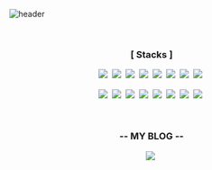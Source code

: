 ![header](https://capsule-render.vercel.app/api?type=waving&color=e3d571&height=150&section=header&text=YEOUNGIL%20KIM&fontSize=65&animation=fadeIn&fontColor=f2e9e4)

<br />

<h3 align="center">[ Stacks ]</h3>

<p align="center">
<img src="https://img.shields.io/badge/HTML-d00000?style=flat-square&logo=HTML5&logoColor=white"/></a>&nbsp
<img src="https://img.shields.io/badge/CSS-1a759f?style=flat-square&logo=CSS3&logoColor=white"/></a>&nbsp
<img src="https://img.shields.io/badge/JavaScript-ffb13b?style=flat-square&logo=javascript&logoColor=white"/></a>&nbsp
<img src="https://img.shields.io/badge/TypeScript-3178C6?style=flat-square&logo=Typescript&logoColor=white"/></a>&nbsp
<img src="https://img.shields.io/badge/Solidity-363636?style=flat-square&logo=Solidity&logoColor=white"/></a>&nbsp
<img src="https://img.shields.io/badge/Amazon AWS-232F3E?style=flat-square&logo=Amazon AWS&logoColor=white"/></a>&nbsp
<img src="https://img.shields.io/badge/MongoDB-47A248?style=flat-square&logo=MongoDB&logoColor=white"/></a>&nbsp
<img src="https://img.shields.io/badge/PostgreSQL-4169E1?style=flat-square&logo=PostgreSQL&logoColor=white"/></a>&nbsp

<br>
<br>
<img src="https://img.shields.io/badge/React-61DAFB?style=flat-square&logo=React&logoColor=white"/></a>&nbsp
<img src="https://img.shields.io/badge/Web3.js & ethers.js-C21325?style=flat-square&logo=Web3.js&logoColor=white"/></a>&nbsp
<img src="https://img.shields.io/badge/styled%2Dcomponents-DB7093?style=flat-square&logo=styled%2Dcomponents&logoColor=white"/></a>&nbsp
<img src="https://img.shields.io/badge/Tailwind CSS-06B6D4?style=flat-square&logo=Tailwind CSS&logoColor=white"/></a>&nbsp
<img src="https://img.shields.io/badge/Redux-764ABC?style=flat-square&logo=Redux&logoColor=white"/></a>&nbsp
<img src="https://img.shields.io/badge/Recoil-764ABC?style=flat-square&logo=Redux&logoColor=white"/></a>&nbsp
<img src="https://img.shields.io/badge/GraphQL-E10098?style=flat-square&logo=GraphQL&logoColor=white"/></a>&nbsp
<img src="https://img.shields.io/badge/Jest-C21325?style=flat-square&logo=Jest&logoColor=white"/></a>&nbsp
</p>

<br>

<h3 align="center">-- MY BLOG --</h3>

<p align="center">
<a href="https://velog.io/@yeoungil012"><img src="https://img.shields.io/badge/Velog-1cca97?style=flat-square&logo=Vimeo&logoColor=white"/></a>&nbsp
</p>
